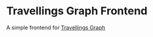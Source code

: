 # Travellings Graph Frontend
A simple frontend for [Travellings Graph](https://github.com/ArcticLampyrid/travellings-graph)
